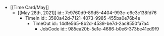 - [[Time Card/May]]
	 - [[May 28th, 2021]]
id:: 7e9760d9-89d5-4404-993c-c6e3c138fd76
		 - TimeIn
id:: 3560a42d-7121-4073-9985-455ba0e76b4e
			 - TimeOut
id:: 14dfe565-8b2d-4539-be7d-2ac8550fa7a4
				 - JobCode
id:: 985ea20b-5e1e-4686-b0e6-373be41ed9f9
